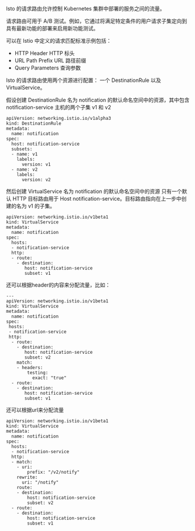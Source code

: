 

Isto 的请求路由允许控制 Kubernetes 集群中部署的服务之间的流量。

请求路由可用于 A/B 测试。例如，它通过将满足特定条件的用户请求子集定向到具有最新功能的部署来启用新功能测试。

可以在 Istio 中定义的请求匹配标准示例包括：

- HTTP Header  HTTP 标头
- URL Path Prefix  URL 路径前缀
- Query Parameters  查询参数

Isto 的请求路由使用两个资源进行配置： 一个 DestinationRule 以及 VirtualService。

假设创建 DestinationRule 名为 notification 的默认命名空间中的资源，其中包含 notification-service 主机的两个子集 v1 和 v2

```
apiVersion: networking.istio.io/v1alpha3
kind: DestinationRule
metadata:
  name: notification
spec:
  host: notification-service
  subsets:
  - name: v1
    labels:
      version: v1
  - name: v2
    labels:
      version: v2
```

然后创建 VirtualService 名为 notification 的默认命名空间中的资源 只有一个默认 HTTP 目标路由用于 Host notification-service。目标路由指向在上一步中创建的名为 v1 的子集。

```
apiVersion: networking.istio.io/v1beta1
kind: VirtualService
metadata:
  name: notification
spec:
  hosts:
  - notification-service
  http:
  - route:
    - destination:
       host: notification-service
       subset: v1
```

还可以根据header的内容来分配流量，比如：

```
---
apiVersion: networking.istio.io/v1beta1
kind: VirtualService
metadata:
  name: notification
spec:
 hosts:
 - notification-service
 http:
  - route:
    - destination:
       host: notification-service
       subset: v2
    match:
    - headers:
        testing:
          exact: "true"
  - route:
    - destination:
       host: notification-service
       subset: v1
```

还可以根据url来分配流量

```
apiVersion: networking.istio.io/v1beta1
kind: VirtualService
metadata:
  name: notification
spec:
  hosts:
  - notification-service
  http:
  - match:
    - uri:
        prefix: "/v2/notify"
    rewrite:
      uri: "/notify"
    route:
    - destination:
        host: notification-service
        subset: v2
  - route:
    - destination:
        host: notification-service
        subset: v1
```

